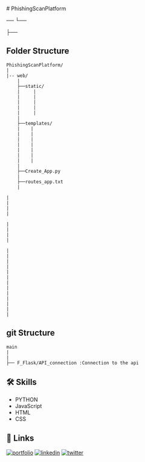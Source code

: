 \
\# PhishingScanPlatform


──
└──

├──
## Folder Structure 

    PhishingScanPlatform/
    |
    |-- web/
        |
        ├──static/
        |     |
        |     |
        |     |
        |     |
        |     |
        |   
        ├──templates/
        |    |
        |    |
        |    |
        |    |
        |    |
        |    |
        |    |
        |
        ├──Create_App.py
        |
        ├──routes_app.txt
        |

    |
    |
    |
    |

    |
    |
    |
    |

    |
    |
    |
    |
    |
    |
    |
    |
    |
    |
    |
    |
    |

## git Structure 
    main
    |
    |
    ├── F_Flask/API_connection :Connection to the api 
    



## 🛠 Skills
- PYTHON
- JavaScript
- HTML
- CSS




## 🔗 Links
[![portfolio](https://img.shields.io/badge/my_portfolio-000?style=for-the-badge&logo=ko-fi&logoColor=white)](https://katherineoelsner.com/)
[![linkedin](https://img.shields.io/badge/linkedin-0A66C2?style=for-the-badge&logo=linkedin&logoColor=white)](https://www.linkedin.com/)
[![twitter](https://img.shields.io/badge/twitter-1DA1F2?style=for-the-badge&logo=twitter&logoColor=white)](https://twitter.com/)



## 